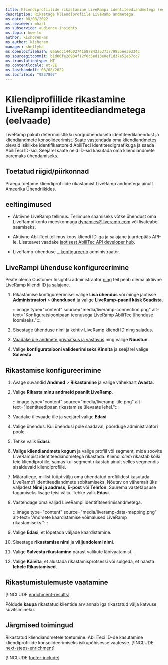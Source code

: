 ```yaml
---
title: Kliendiprofiilide rikastamine LiveRampi identiteediandmetega (eelvaade)
description: Rikastage kliendiprofiile LiveRamp andmetega.
ms.date: 08/08/2022
ms.reviewer: mhart
ms.subservice: audience-insights
ms.topic: how-to
author: kishorem-ms
ms.author: kishorem
manager: shellyha
ms.openlocfilehash: 0aa6dc144602741b87843a5373779855ee3e334c
ms.sourcegitcommit: b1d06fe26934f12f0c5ed13e8ef1d37e52e67cc7
ms.translationtype: MT
ms.contentlocale: et-EE
ms.lasthandoff: 08/08/2022
ms.locfileid: "9237807"
---
```

# <a name="enrich-customer-profiles-with-identity-data-from-liveramp-preview"></a>Kliendiprofiilide rikastamine LiveRampi identiteediandmetega (eelvaade)

LiveRamp pakub deterministlikku võrguühenduseta identiteedilahendust ja kliendiandmete konsolideerimist. Saate vastendada oma kliendiandmetes olevaid isiklikke identifikaatoreid AbiliTeci identiteedigraafikuga ja saada AbiliTeci ID-sid. Seejärel saate neid ID-sid kasutada oma kliendiandmete paremaks ühendamiseks.

## <a name="supported-countriesregions"></a>Toetatud riigid/piirkonnad

Praegu toetame kliendiprofiilide rikastamist LiveRamp andmetega ainult Ameerika Ühendriikides.

## <a name="prerequisites"></a>eeltingimused

- Aktiivne LiveRamp tellimus. Tellimuse saamiseks võtke ühendust oma LiveRampi konto meeskonnaga [dynamics@liveramp.com](mailto:dynamics@liveramp.com) või lisateabe saamiseks.

- Aktiivne AbiliTeci tellimus koos kliendi ID-ga ja salajane juurdepääs API-le. Lisateavet vaadake [jaotisest AbiliTec API developer hub](https://developers.liveramp.com/abilitec-api/).

- LiveRamp-ühenduse [...](connections.md)[konfigureerib](#configure-the-connection-for-liveramp) administraator.

## <a name="configure-the-connection-for-liveramp"></a>LiveRampi ühenduse konfigureerimine

Peate olema Customer Insightsi administraator [ning](permissions.md#admin) teil peab olema aktiivne LiveRamp kliendi ID ja salajane.

1. Rikastamise konfigureerimisel valige **Lisa ühendus** või minge jaotisse **Administraatori** > **ühendused** ja valige **LiveRamp-paanil käsk Seadista**.

   :::image type="content" source="media/liveramp-connection.png" alt-text="Konfiguratsioonipaan teenusega LiveRamp AbiliTec ühenduse loomiseks.":::

1. Sisestage ühenduse nimi ja kehtiv LiveRamp kliendi ID ning saladus.

1. [Vaadake üle andmete privaatsus ja vastavus](connections.md#data-privacy-and-compliance) ning valige **Nõustun**.

1. Valige **konfiguratsiooni valideerimiseks Kinnita** ja seejärel valige **Salvesta**.

## <a name="configure-the-enrichment"></a>Rikastamise konfigureerimine

1. Avage suvandid **Andmed** > **Rikastamine** ja valige vahekaart **Avasta**.

1. Valige **Rikasta minu andmeid** **paanilt LiveRamp**.

   :::image type="content" source="media/liveramp-tile.png" alt-text="Identiteedipaan rikastamise ülevaate lehel.":::

1. Vaadake ülevaade üle ja seejärel valige **Edasi**.

1. Valige ühendus. Kui ühendusi pole saadaval, pöörduge administraatori poole.

1. Tehke valik **Edasi**.

1. **Valige kliendiandmete kogum** ja valige profiil või segment, mida soovite LiveRampist identiteediandmetega rikastada. Kliendi *olem* rikastab kõiki teie kliendiprofiile, samas kui segment rikastab ainult selles segmendis sisalduvaid kliendiprofiile.

1. Määratlege, millist tüüpi välju oma ühendatud profiilidest kasutada LiveRamp’i identiteediandmete sobitamiseks. Nõutav on vähemalt üks väljadest **Nimi ja aadress**, **E-post** või **Telefon**. Suurema vastetäpsuse tagamiseks lisage teisi välju. Tehke valik **Edasi**.

1. Vastendage oma väljad LiveRampi identifitseerimisandmetega.

   :::image type="content" source="media/liveramp-data-mapping.png" alt-text="Andmete kaardistamise võimalused LiveRamp rikastamiseks.":::

1. Valige **Edasi**, et lõpetada väljade kaardistamine.

1. Sisestage **rikastamise nimi** ja **väljundolemi nimi**.

1. Valige **Salvesta rikastamine** pärast valikute läbivaatamist.

1. Valige **Käivita**, et alustada rikastamisprotsessi või sulgeda, et naasta **lehele Rikastamised**.

## <a name="view-enrichment-results"></a>Rikastumistulemuste vaatamine

[!INCLUDE [enrichment-results](includes/enrichment-results.md)]

Põldude **kaupa** rikastatud klientide arv annab iga rikastatud välja katvuse süvitsimineku.

## <a name="next-steps"></a>Järgmised toimingud

Rikastatud kliendiandmetele toetumine. AbiliTeci ID-de kasutamine kliendiprofiilide konsolideerimiseks isikupõhisesse vaatesse.
[!INCLUDE [next-steps-enrichment](includes/next-steps-enrichment.md)]

[!INCLUDE [footer-include](includes/footer-banner.md)]
